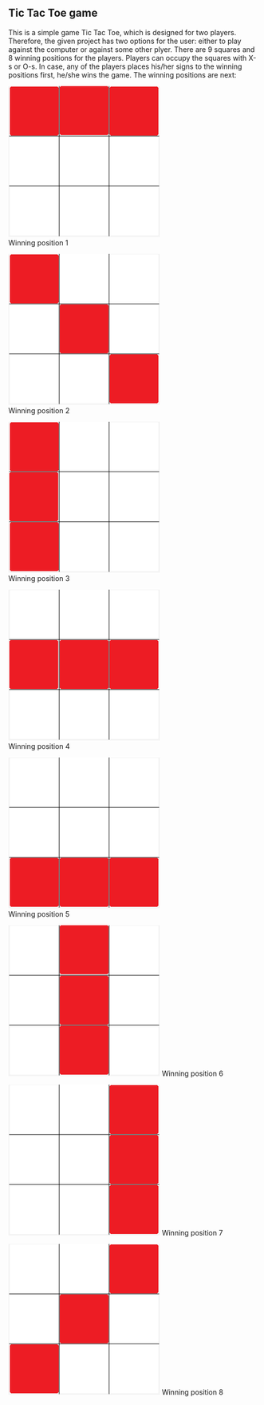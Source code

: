 ## Tic Tac Toe game 
This is a simple game Tic Tac Toe, which is designed for two players. Therefore, the given project has two options for the user: either to play against the computer or against some other plyer. There are 9 squares and 8 winning positions for the players.
Players can occupy the squares with X-s or O-s. In case, any of the players places his/her signs to the winning positions first, he/she wins the game. The winning positions are next:

![](Images/win1.png)  
Winning position 1

![](Images/win2.png)  
Winning position 2

![](Images/win3.png)  
Winning position 3

![](Images/win4.png)  
Winning position 4

![](Images/win5.png)  
Winning position 5

![](Images/win6.png) 
Winning position 6

![](Images/win7.png) 
Winning position 7

![](Images/win8.png) 
Winning position 8
